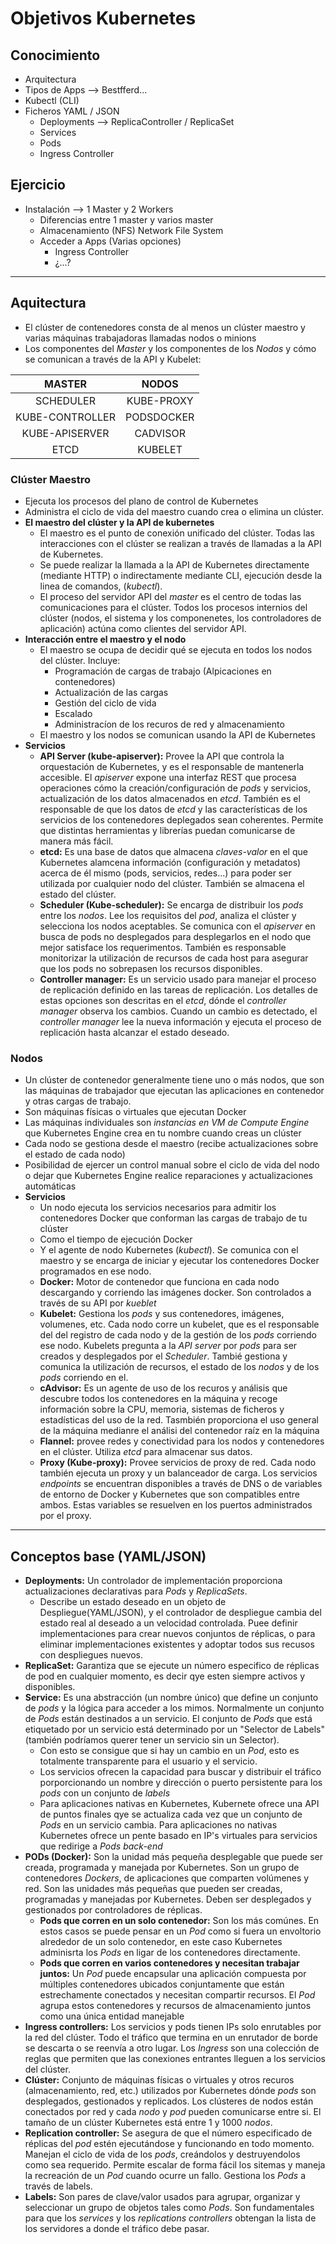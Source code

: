 # Objetivos Kubernetes

## Conocimiento

- Arquitectura
- Tipos de Apps --> Bestfferd...
- Kubectl (CLI)
- Ficheros YAML / JSON
  - Deployments --> ReplicaController / ReplicaSet
  - Services
  - Pods
  - Ingress Controller

## Ejercicio

- Instalación --> 1 Master y 2 Workers
  - Diferencias entre 1 master y varios master
  - Almacenamiento (NFS) Network File System
  - Acceder a Apps (Varias opciones)
    - Ingress Controller
    - ¿...?

---

## Aquitectura

- El clúster de contenedores consta de al menos un clúster maestro y varias máquinas trabajadoras llamadas nodos o minions
- Los componentes del *Master* y los componentes de los *Nodos* y cómo se comunican a través de la API y Kubelet:

|MASTER|NODOS|
|:-:|:-:|
|SCHEDULER|KUBE-PROXY|
|KUBE-CONTROLLER|PODSDOCKER|
|KUBE-APISERVER|CADVISOR|
|ETCD|KUBELET|

### Clúster Maestro

- Ejecuta los procesos del plano de control de Kubernetes
- Administra el ciclo de vida del maestro cuando crea o elimina un clúster.
- **El maestro del clúster y la API de kubernetes**
  - El maestro es el punto de conexión unificado del clúster. Todas las interacciones con el clúster se realizan a través de llamadas a la API de Kubernetes.
  - Se puede realizar la llamada a la API de Kubernetes directamente (mediante HTTP) o indirectamente mediante CLI, ejecución desde la linea de comandos, (*kubectl*).
  - El proceso del servidor API del *master* es el centro de todas las comunicaciones para el clúster. Todos los procesos internios del clúster (nodos, el sistema y los componenetes, los controladores de aplicación) actúna como clientes del servidor API.
- **Interacción entre el maestro y el nodo**
  - El maestro se ocupa de decidir qué se ejecuta en todos los nodos del clúster. Incluye:
    - Programación de cargas de trabajo (Alpicaciones en contenedores)
    - Actualización de las cargas
    - Gestión del ciclo de vida
    - Escalado
    - Administracíon de los recuros de red y almacenamiento
  - El maestro y los nodos se comunican usando la API de Kubernetes
- **Servicios**
  - **API Server (kube-apiserver):** Provee la API que controla la orquestación de Kubernetes, y es el responsable de mantenerla accesible. El *apiserver* expone una interfaz REST que procesa operaciones cómo la creación/configuración de *pods* y servicios, actualización de los datos almacenados en *etcd*. También es el responsable de que los datos de *etcd* y las características de los servicios de los contenedores deplegados sean coherentes. Permite que distintas herramientas y librerías puedan comunicarse de manera más fácil.
  - **etcd:** Es una base de datos que almacena *claves-valor* en el que Kubernetes alamcena información (configuración y metadatos) acerca de él mismo (pods, servicios, redes...) para poder ser utilizada por cualquier nodo del clúster. También se almacena el estado del clúster.
  - **Scheduler (Kube-scheduler):** Se encarga de distribuir los *pods* entre los *nodos*. Lee los requisitos del *pod*, analiza el clúster y selecciona los nodos aceptables. Se comunica con el *apiserver* en busca de pods no desplegados para desplegarlos en el nodo que mejor satisface los requerimentos. También es responsable monitorizar la utilización de recursos de cada host para asegurar que los pods no sobrepasen los recursos disponibles.
  - **Controller manager:** Es un servicio usado para manejar el proceso de replicación definido en las tareas de replicación. Los detalles de estas opciones son descritas en el *etcd*, dónde el *controller manager* observa los cambios. Cuando un cambio es detectado, el *controller manager* lee la nueva información y ejecuta el proceso de replicación hasta alcanzar el estado deseado.
  
### Nodos

- Un clúster de contenedor generalmente tiene uno o más nodos, que son las máquinas de trabajador que ejecutan las aplicaciones en contenedor y otras cargas de trabajo.
- Son máquinas físicas o virtuales que ejecutan Docker
- Las máquinas individuales son *instancias en VM de Compute Engine* que Kubernetes Engine crea en tu nombre cuando creas un clúster
- Cada nodo se gestiona desde el maestro (recibe actualizaciones sobre el estado de cada nodo)
- Posibilidad de ejercer un control manual sobre el ciclo de vida del nodo o dejar que Kubernetes Engine realice reparaciones y actualizaciones automáticas
- **Servicios**
  - Un nodo ejecuta los servicios necesarios para admitir los contenedores Docker que conforman las cargas de trabajo de tu clúster
  - Como el tiempo de ejecución Docker
  - Y el agente de nodo Kubernetes (*kubectl*). Se comunica con el maestro y se encarga de iniciar y ejecutar los contenedores Docker programados en ese nodo.
  - **Docker:** Motor de contenedor que funciona en cada nodo descargando y corriendo las imágenes docker. Son controlados a través de su API por *kueblet*
  - **Kubelet:** Gestiona los *pods* y sus contenedores, imágenes, volumenes, etc. Cada nodo corre un kubelet, que es el responsable del del registro de cada nodo y de la gestión de los *pods* corriendo ese nodo. Kubelets pregunta a la *API server* por *pods* para ser creados y desplegados por el *Scheduler*. Tambié gestiona y comunica la utilización de recursos, el estado de los *nodos* y de los *pods* corriendo en el.
  - **cAdvisor:** Es un agente de uso de los recuros y análisis que descubre todos los contenedores en la máquina y recoge información sobre la CPU, memoria, sistemas de ficheros y estadísticas del uso de la red. Tasmbién proporciona  el uso general de la máquina medianre el análisi del contenedor raíz en la máquina
  - **Flannel:** provee redes y conectividad para los nodos y contenedores en el clúster. Utiliza *etcd* para almacenar sus datos.
  - **Proxy (Kube-proxy):** Provee servicios de proxy de red. Cada nodo también ejecuta un proxy y un balanceador de carga. Los servicios *endpoints* se encuentran disponibles a través de DNS o de variables de entorno de Docker y Kubernetes que son compatibles entre ambos. Estas variables se resuelven en los puertos administrados por el proxy.

---

## Conceptos base (YAML/JSON)

- **Deployments:** Un controlador de implementación proporciona actualizaciones declarativas para *Pods* y *ReplicaSets*.
  - Describe un estado deseado en un objeto de Despliegue(YAML/JSON), y el controlador de despliegue cambia del estado real al deseado a un velocidad controlada. Puee definir implementaciones para crear nuevos conjuntos de réplicas, o para eliminar implementaciones existentes y adoptar todos sus recusos con despliegues nuevos.
- **ReplicaSet:** Garantiza que se ejecute un número especifico de réplicas de pod en cualquier momento, es decir qye esten siempre activos y disponibles.
- **Service:** Es una abstracción (un nombre único) que define un conjunto de *pods* y la lógica para acceder a los mimos. Normalmente un conjunto de *Pods* están destinados a un servicio. El conjunto de *Pods* que está etiquetado por un servicio está determinado por un "Selector de Labels" (también podríamos querer tener un servicio sin un Selector).
  - Con esto se consigue que si hay un cambio en un *Pod*, esto es totalmente transparente para el usuario y el servicio.
  - Los servicios ofrecen la capacidad para buscar y distribuir el tráfico porporcionando un nombre y dirección o puerto persistente para los *pods* con un conjunto de *labels*
  - Para aplicaciones nativas en Kubernetes, Kubernete ofrece una API de puntos finales qye se actualiza cada vez que un conjunto de *Pods* en un servicio cambia. Para aplicaciones no nativas Kubernetes ofrece un pente basado en IP's virtuales para servicios que redirige a *Pods back-end*
- **PODs (Docker):** Son la unidad más pequeña desplegable que puede ser creada, programada y manejada por Kubernetes. Son un grupo de contenedores *Dockers*, de aplicaciones que comparten volúmenes y red. Son las unidades más pequeñas que pueden ser creadas, programadas y manejadas por Kubernetes. Deben ser desplegados y gestionados por controladores de réplicas.
  - **Pods que corren en un solo contenedor:** Son los más comúnes. En estos casos se puede pensar en un *Pod* como si fuera un envoltorio alrededor de un solo contenedor, en este caso Kubernetes adminisrta los *Pods* en ligar de los contenedores directamente.
  - **Pods que corren en varios contenedores y necesitan trabajar juntos:** Un *Pod* puede encapsular una aplicación compuesta por múltiples contenedores ubicados conjuntamente que están estrechamente conectados y necesitan compartir recursos. El *Pod* agrupa estos contenedores y recursos de almacenamiento juntos como una única entidad manejable
- **Ingress controllers:** Los servicios y pods tienen IPs solo enrutables por la red del clúster. Todo el tráfico que termina en un enrutador de borde se descarta o se reenvía a otro lugar. Los *Ingress* son una colección de reglas que permiten que las conexiones entrantes lleguen a los servicios del clúster.
- **Clúster:** Conjunto de máquinas físicas o virtuales y otros recuros (almacenamiento, red, etc.) utilizados por Kubernetes dónde *pods* son desplegados, gestionados y replicados. Los clústeres de nodos están conectados por red y cada *nodo* y *pod* pueden comunicarse entre si. El tamaño de un clúster Kubernetes está entre 1 y 1000 *nodos*.
- **Replication controller:** Se asegura de que el número especificado de réplicas del *pod* estén ejecutándose y funcionando en todo momento. Manejan el ciclo de vida de los *pods*, creándolos y destruyendolos como sea requerido. Permite escalar de forma fácil los sitemas y maneja la recreación de un *Pod* cuando ocurre un fallo. Gestiona los *Pods* a través de labels.
- **Labels:** Son pares de clave/valor usados para agrupar, organizar y seleccionar un grupo de objetos tales como *Pods*. Son fundamentales para que los *services* y los *replications controllers* obtengan la lista de los servidores a donde el tráfico debe pasar.